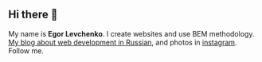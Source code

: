 ## Hi there 👋

My name is **Egor Levchenko**. I create websites and use BEM methodology. [My blog about web development in Russian](https://lewtschenko.ru/posts/), and photos in [instagram](https://www.instagram.com/furtivite/). Follow me.

